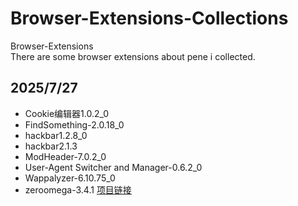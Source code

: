 # Browser-Extensions-Collections
Browser-Extensions  
There are some browser extensions about pene i collected.

## 2025/7/27
- Cookie编辑器1.0.2_0  
- FindSomething-2.0.18_0  
- hackbar1.2.8_0  
- hackbar2.1.3  
- ModHeader-7.0.2_0  
- User-Agent Switcher and Manager-0.6.2_0  
- Wappalyzer-6.10.75_0  
- zeroomega-3.4.1 [项目链接](https://github.com/zero-peak/ZeroOmega)
